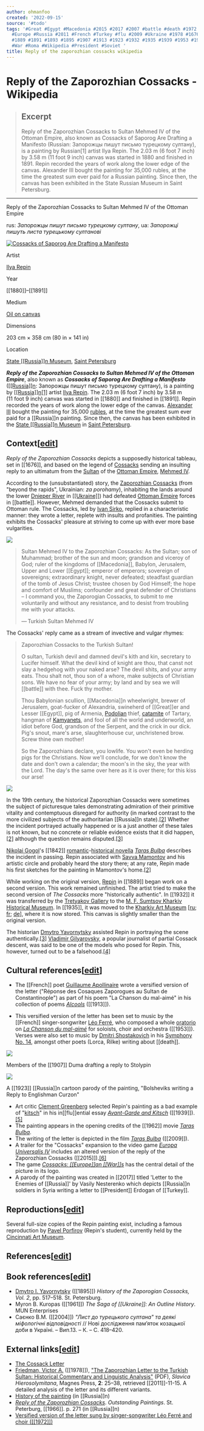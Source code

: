 ```yaml
---
author: ohmanfoo
created: '2022-09-15'
source: '#todo'
tags: '#Great #Egypt #Macedonia #2015 #2017 #2007 #battle #death #1972 #history #2004
  #Europe #Russia #2011 #French #Turkey #flu #2009 #Ukraine #1978 #1676 #1842 #1880
  #1889 #1891 #1893 #1895 #1907 #1913 #1923 #1932 #1935 #1939 #1953 #1961 #1962 #1966
  #War #Roma #Wikipedia #President #Soviet '
title: Reply of the zaporozhian cossacks wikipedia
---
```


# Reply of the Zaporozhian Cossacks - Wikipedia

> ## Excerpt
> Reply of the Zaporozhian Cossacks to Sultan Mehmed IV of the Ottoman Empire, also known as Cossacks of Saporog Are Drafting a Manifesto (Russian: Запорожцы пишут письмо турецкому султану), is a painting by Russian[1] artist Ilya Repin. The 2.03 m (6 foot 7 inch) by 3.58 m (11 foot 9 inch) canvas was started in 1880 and finished in 1891.  Repin recorded the years of work along the lower edge of the canvas. Alexander III bought the painting for 35,000 rubles, at the time the greatest sum ever paid for a Russian painting.  Since then, the canvas has been exhibited in the State Russian Museum in Saint Petersburg.

---
Reply of the Zaporozhian Cossacks to Sultan Mehmed IV of the Ottoman Empire

rus: _Запорожцы пишут письмо турецкому султану_, ua: _Запорожці пишуть листа турецькому султанові_

[![Cossacks of Saporog Are Drafting a Manifesto](https://upload.wikimedia.org/wikipedia/commons/thumb/7/79/Ilja_Jefimowitsch_Repin_-_Reply_of_the_Zaporozhian_Cossacks_-_Yorck.jpg/350px-Ilja_Jefimowitsch_Repin_-_Reply_of_the_Zaporozhian_Cossacks_-_Yorck.jpg)](https://en.wikipedia.org/wiki/File:Ilja_Jefimowitsch_Repin_-_Reply_of_the_Zaporozhian_Cossacks_-_Yorck.jpg "Cossacks of Saporog Are Drafting a Manifesto")

Artist

[Ilya Repin](https://en.wikipedia.org/wiki/Ilya_Repin "Ilya Repin")

Year

[[1880]]–[[1891]]

Medium

[Oil on canvas](https://en.wikipedia.org/wiki/Oil_painting "Oil painting")

Dimensions

203 cm × 358 cm (80 in × 141 in)

Location

[State [[Russia]]n Museum](https://en.wikipedia.org/wiki/State_[[Russia]]n_Museum "State [[Russia]]n Museum"), [Saint Petersburg](https://en.wikipedia.org/wiki/Saint_Petersburg "Saint Petersburg")

_**Reply of the Zaporozhian Cossacks to Sultan Mehmed IV of the Ottoman Empire**_, also known as _**Cossacks of Saporog Are Drafting a Manifesto**_ ([[[Russia]]n](https://en.wikipedia.org/wiki/[[Russia]]n_language "[[Russia]]n language"): Запорожцы пишут письмо турецкому султану), is a painting by [[[Russia]]n](https://en.wikipedia.org/wiki/[[Russia]]ns "[[Russia]]ns")[\[1\]](https://en.wikipedia.org/wiki/Reply_of_the_Zaporozhian_Cossacks#cite_note-1) artist [Ilya Repin](https://en.wikipedia.org/wiki/Ilya_Repin "Ilya Repin"). The 2.03 m (6 foot 7 inch) by 3.58 m (11 foot 9 inch) canvas was started in [[1880]] and finished in [[1891]]. Repin recorded the years of work along the lower edge of the canvas. [Alexander III](https://en.wikipedia.org/wiki/Alexander_III_of_[[Russia]] "Alexander III of [[Russia]]") bought the painting for 35,000 [rubles](https://en.wikipedia.org/wiki/[[Russia]]n_ruble "[[Russia]]n ruble"), at the time the greatest sum ever paid for a [[Russia]]n painting. Since then, the canvas has been exhibited in the [State [[Russia]]n Museum](https://en.wikipedia.org/wiki/State_[[Russia]]n_Museum "State [[Russia]]n Museum") in [Saint Petersburg](https://en.wikipedia.org/wiki/Saint_Petersburg "Saint Petersburg").

## Context\[[edit](https://en.wikipedia.org/w/index.php?title=Reply_of_the_Zaporozhian_Cossacks&action=edit&section=1 "Edit section: Context")\]

_Reply of the Zaporozhian Cossacks_ depicts a supposedly historical tableau, set in [[1676]], and based on the legend of [Cossacks](https://en.wikipedia.org/wiki/Cossack "Cossack") sending an insulting reply to an ultimatum from the [Sultan](https://en.wikipedia.org/wiki/Sultan "Sultan") of the [Ottoman Empire](https://en.wikipedia.org/wiki/Ottoman_Empire "Ottoman Empire"), [Mehmed IV](https://en.wikipedia.org/wiki/Mehmed_IV "Mehmed IV").

According to the (unsubstantiated) story, the [Zaporozhian Cossacks](https://en.wikipedia.org/wiki/Zaporozhian_Cossacks "Zaporozhian Cossacks") (from "beyond the rapids", Ukrainian: _za porohamy_), inhabiting the lands around the lower [Dnieper River](https://en.wikipedia.org/wiki/Dnieper_River "Dnieper River") in [[[Ukraine]]](https://en.wikipedia.org/wiki/[[Ukraine]] "[[Ukraine]]")) had defeated [Ottoman Empire](https://en.wikipedia.org/wiki/Ottoman_Empire "Ottoman Empire") forces in [[battle]]. However, Mehmed demanded that the Cossacks submit to Ottoman rule. The Cossacks, led by [Ivan Sirko](https://en.wikipedia.org/wiki/Ivan_Sirko "Ivan Sirko"), replied in a characteristic manner: they wrote a letter, replete with insults and profanities. The painting exhibits the Cossacks' pleasure at striving to come up with ever more base vulgarities.

[![](https://upload.wikimedia.org/wikipedia/commons/thumb/9/9a/Sultan_Mehmed_IV_%282%29.jpg/170px-Sultan_Mehmed_IV_%282%29.jpg)](https://en.wikipedia.org/wiki/File:Sultan_Mehmed_IV_(2).jpg)

> Sultan Mehmed IV to the Zaporozhian Cossacks: As the Sultan; son of Muhammad; brother of the sun and moon; grandson and viceroy of God; ruler of the kingdoms of [[Macedonia]], Babylon, Jerusalem, Upper and Lower [[Egypt]]; emperor of emperors; sovereign of sovereigns; extraordinary knight, never defeated; steadfast guardian of the tomb of Jesus Christ; trustee chosen by God Himself; the hope and comfort of Muslims; confounder and great defender of Christians – I command you, the Zaporogian Cossacks, to submit to me voluntarily and without any resistance, and to desist from troubling me with your attacks.
> 
> — Turkish Sultan Mehmed IV

The Cossacks' reply came as a stream of invective and vulgar rhymes:

> Zaporozhian Cossacks to the Turkish Sultan!
> 
> O sultan, Turkish devil and damned devil's kith and kin, secretary to Lucifer himself. What the devil kind of knight are thou, that canst not slay a hedgehog with your naked arse? The devil shits, and your army eats. Thou shalt not, thou son of a whore, make subjects of Christian sons. We have no fear of your army; by land and by sea we will [[battle]] with thee. Fuck thy mother.
> 
> Thou Babylonian scullion, [[Macedonia]]n wheelwright, brewer of Jerusalem, goat-fucker of Alexandria, swineherd of [[Great]]er and Lesser [[Egypt]], pig of Armenia, [Podolian](https://en.wikipedia.org/wiki/Podolia "Podolia") thief, [catamite](https://en.wikipedia.org/wiki/Catamite "Catamite") of Tartary, hangman of [Kamyanets](https://en.wikipedia.org/wiki/Kamenets-Podolsky "Kamenets-Podolsky"), and fool of all the world and underworld, an idiot before God, grandson of the Serpent, and the crick in our dick. Pig's snout, mare's arse, slaughterhouse cur, unchristened brow. Screw thine own mother!
> 
> So the Zaporozhians declare, you lowlife. You won't even be herding pigs for the Christians. Now we'll conclude, for we don't know the date and don't own a calendar; the moon's in the sky, the year with the Lord. The day's the same over here as it is over there; for this kiss our arse!

[![](https://upload.wikimedia.org/wikipedia/commons/thumb/b/b2/Reply_of_the_Zaporozhian_Cossacks_%28sketch%2C_[[1893]]%2C_Kharkiv%29.jpg/250px-Reply_of_the_Zaporozhian_Cossacks_%28sketch%2C_[[1893]]%2C_Kharkiv%29.jpg)](https://en.wikipedia.org/wiki/File:Reply_of_the_Zaporozhian_Cossacks_(sketch,_[[1893]],_Kharkiv).jpg)

In the 19th century, the historical Zaporozhian Cossacks were sometimes the subject of picturesque tales demonstrating admiration of their primitive vitality and contemptuous disregard for authority (in marked contrast to the more civilized subjects of the authoritarian [[Russia]]n state).[\[2\]](https://en.wikipedia.org/wiki/Reply_of_the_Zaporozhian_Cossacks#cite_note-Lang-2) Whether the incident portrayed actually happened or is a just another of these tales is not known, but no concrete or reliable evidence exists that it did happen,[\[2\]](https://en.wikipedia.org/wiki/Reply_of_the_Zaporozhian_Cossacks#cite_note-Lang-2) although the question remains disputed.[\[3\]](https://en.wikipedia.org/wiki/Reply_of_the_Zaporozhian_Cossacks#cite_note-Infoukes-3)

[Nikolai Gogol](https://en.wikipedia.org/wiki/Nikolai_Gogol "Nikolai Gogol")'s [[1842]] [romantic](https://en.wikipedia.org/wiki/[[Roma]]ntic_nationalism "[[Roma]]ntic nationalism")\-[historical novella](https://en.wikipedia.org/wiki/Historical_fiction "Historical fiction") _[Taras Bulba](https://en.wikipedia.org/wiki/Taras_Bulba "Taras Bulba")_ describes the incident in passing. Repin associated with [Savva Mamontov](https://en.wikipedia.org/wiki/Savva_Mamontov "Savva Mamontov") and his artistic circle and probably heard the story there; at any rate, Repin made his first sketches for the painting in Mamontov's home.[\[2\]](https://en.wikipedia.org/wiki/Reply_of_the_Zaporozhian_Cossacks#cite_note-Lang-2)

While working on the original version, [Repin](https://en.wikipedia.org/wiki/Ilya_Repin "Ilya Repin") in [[1889]] began work on a second version. This work remained unfinished. The artist tried to make the second version of _The Cossacks_ more "historically authentic". In [[1932]] it was transferred by the [Tretyakov Gallery](https://en.wikipedia.org/wiki/Tretyakov_Gallery "Tretyakov Gallery") to the [M. F. Sumtsov Kharkiv Historical Museum](https://en.wikipedia.org/wiki/M._F._Sumtsov_Kharkiv_Historical_Museum "M. F. Sumtsov Kharkiv Historical Museum"). In [[1935]], it was moved to the [Kharkiv Art Museum](https://en.wikipedia.org/w/index.php?title=Kharkiv_Art_Museum&action=edit&redlink=1 "Kharkiv Art Museum (page does not exist)") \[[ru](https://ru.wikipedia.org/wiki/%D0%A5%D0%B0%D1%80%D1%8C%D0%BA%D0%BE%D0%B2%D1%81%D0%BA%D0%B8%D0%B9_%D1%85%D1%83%D0%B4%D0%BE%D0%B6%D0%B5%D1%81%D1%82%D0%B2%D0%B5%D0%BD%D0%BD%D1%8B%D0%B9_%D0%BC%D1%83%D0%B7%D0%B5%D0%B9 "ru:Харьковский художественный музей"); [fr](https://fr.wikipedia.org/wiki/Mus%C3%A9e_d%27art_de_Kharkov "fr:Musée d'art de Kharkov"); [de](https://de.wikipedia.org/wiki/Kunstmuseum_Charkiw "de:Kunstmuseum Charkiw")\], where it is now stored. This canvas is slightly smaller than the original version.

The historian [Dmytro Yavornytsky](https://en.wikipedia.org/wiki/Dmytro_Yavornytsky "Dmytro Yavornytsky") assisted Repin in portraying the scene authentically.[\[3\]](https://en.wikipedia.org/wiki/Reply_of_the_Zaporozhian_Cossacks#cite_note-Infoukes-3) [Vladimir Gilyarovsky](https://en.wikipedia.org/wiki/Vladimir_Gilyarovsky "Vladimir Gilyarovsky"), a popular journalist of partial Cossack descent, was said to be one of the models who posed for Repin. This, however, turned out to be a falsehood.[\[4\]](https://en.wikipedia.org/wiki/Reply_of_the_Zaporozhian_Cossacks#cite_note-4)

## Cultural references\[[edit](https://en.wikipedia.org/w/index.php?title=Reply_of_the_Zaporozhian_Cossacks&action=edit&section=2 "Edit section: Cultural references")\]

-   The [[French]] poet [Guillaume Apollinaire](https://en.wikipedia.org/wiki/Guillaume_Apollinaire "Guillaume Apollinaire") wrote a versified version of the letter ("Réponse des Cosaques Zaporogues au Sultan de Constantinople") as part of his poem "La Chanson du mal-aimé" in his collection of poems _[Alcools](https://en.wikipedia.org/wiki/Alcools "Alcools")_ ([[1913]]).

-   This versified version of the letter has been set to music by the [[French]] singer-songwriter [Léo Ferré](https://en.wikipedia.org/wiki/L%C3%A9o_Ferr%C3%A9 "Léo Ferré"), who composed a whole [oratorio](https://en.wikipedia.org/wiki/Oratorio "Oratorio") on _[La Chanson du mal-aimé](https://en.wikipedia.org/wiki/La_Chanson_du_mal-aim%C3%A9 "La Chanson du mal-aimé")_ for soloists, choir and orchestra ([[1953]]). Verses were also set to music by [Dmitri Shostakovich](https://en.wikipedia.org/wiki/Dmitri_Shostakovich "Dmitri Shostakovich") in his [Symphony No. 14](https://en.wikipedia.org/wiki/Symphony_No._14_(Shostakovich) "Symphony No. 14 (Shostakovich)"), amongst other poets (Lorca, Rilke) writing about [[death]].

[![](https://upload.wikimedia.org/wikipedia/commons/thumb/5/56/Members_of_Duma_are_drafting_a_reply_to_Stolypin.jpeg/250px-Members_of_Duma_are_drafting_a_reply_to_Stolypin.jpeg)](https://en.wikipedia.org/wiki/File:Members_of_Duma_are_drafting_a_reply_to_Stolypin.jpeg)

Members of the [[1907]] Duma drafting a reply to Stolypin

[![](https://upload.wikimedia.org/wikipedia/commons/thumb/8/8e/[[Soviet]]_leaders_write_the_letter_of_defiance_to_George_Curzon.jpg/250px-[[Soviet]]_leaders_write_the_letter_of_defiance_to_George_Curzon.jpg)](https://en.wikipedia.org/wiki/File:[[Soviet]]_leaders_write_the_letter_of_defiance_to_George_Curzon.jpg)

A [[1923]] [[Russia]]n cartoon parody of the painting, "Bolsheviks writing a Reply to Englishman Curzon"

-   Art critic [Clement Greenberg](https://en.wikipedia.org/wiki/Clement_Greenberg "Clement Greenberg") selected Repin's painting as a bad example of "[kitsch](https://en.wikipedia.org/wiki/Kitsch "Kitsch")" in his in[[flu]]ential essay _[Avant-Garde and Kitsch](https://en.wikipedia.org/wiki/Avant-Garde_and_Kitsch "Avant-Garde and Kitsch")_ ([[1939]]).[\[5\]](https://en.wikipedia.org/wiki/Reply_of_the_Zaporozhian_Cossacks#cite_note-5)
-   The painting appears in the opening credits of the [[1962]] movie _[Taras Bulba](https://en.wikipedia.org/wiki/Taras_Bulba_([[1962]]_film) "Taras Bulba ([[1962]] film)")_.
-   The writing of the letter is depicted in the film _[Taras Bulba](https://en.wikipedia.org/wiki/Taras_Bulba_([[2009]]_film) "Taras Bulba ([[2009]] film)")_ ([[2009]]).
-   A trailer for the "Cossacks" expansion to the video game _[Europa Universalis IV](https://en.wikipedia.org/wiki/Europa_Universalis_IV "Europa Universalis IV")_ includes an altered version of the reply of the Zaporozhian Cossacks ([[2015]]).[\[6\]](https://en.wikipedia.org/wiki/Reply_of_the_Zaporozhian_Cossacks#cite_note-6)
-   The game _[Cossacks: [[Europe]]an [[War]]s](https://en.wikipedia.org/wiki/Cossacks:_[[Europe]]an_[[War]]s "Cossacks: [[Europe]]an [[War]]s")_ has the central detail of the picture in its logo.
-   A parody of the painting was created in [[2017]] titled 'Letter to the Enemies of [[Russia]]' by Vasily Nesterenko which depicts [[Russia]]n soldiers in Syria writing a letter to [[President]] Erdogan of [[Turkey]].

## Reproductions\[[edit](https://en.wikipedia.org/w/index.php?title=Reply_of_the_Zaporozhian_Cossacks&action=edit&section=3 "Edit section: Reproductions")\]

Several full-size copies of the Repin painting exist, including a famous reproduction by [Pavel Porfirov](https://en.wikipedia.org/w/index.php?title=Pavel_Porfirov&action=edit&redlink=1 "Pavel Porfirov (page does not exist)") (Repin's student), currently held by the [Cincinnati Art Museum](https://en.wikipedia.org/wiki/Cincinnati_Art_Museum "Cincinnati Art Museum").

## References\[[edit](https://en.wikipedia.org/w/index.php?title=Reply_of_the_Zaporozhian_Cossacks&action=edit&section=4 "Edit section: References")\]

## Book references\[[edit](https://en.wikipedia.org/w/index.php?title=Reply_of_the_Zaporozhian_Cossacks&action=edit&section=5 "Edit section: Book references")\]

-   [Dmytro I. Yavornytsky](https://en.wikipedia.org/wiki/Dmytro_Yavornytsky "Dmytro Yavornytsky") ([[1895]]) _History of the Zaporogian Cossacks, Vol. 2_, pp. 517–518. St. Petersburg.
-   Myron B. Kuropas ([[1961]]) _The Saga of [[Ukraine]]: An Outline History_. MUN Enterprises
-   Саєнко В.М. ([[2004]]) _"Лист до турецького султана" та деякі міфологічні відповідності_ // Нові дослідження пам’яток козацької доби в Україні. – Вип.13. – К. – С. 418–420.

## External links\[[edit](https://en.wikipedia.org/w/index.php?title=Reply_of_the_Zaporozhian_Cossacks&action=edit&section=6 "Edit section: External links")\]

-   [The Cossack Letter](http://www.infoukes.com/[[history]]/cossack_letter/)
-   [Friedman, Victor A.](https://en.wikipedia.org/wiki/Victor_Friedman "Victor Friedman") ([[1978]]), ["The Zaporozhian Letter to the Turkish Sultan: Historical Commentary and Linguistic Analysis"](http://home.uchicago.edu/~vfriedm/Articles/015Friedman78.pdf) (PDF), _Slavica Hierosolymitana_, Magnes Press, **2**: 25–38, retrieved [[2011]]-11-15. A detailed analysis of the letter and its different variants.
-   [History of the painting](http://bubelo.in.ua/essay/cossacks/) (in [[Russia]]n)
-   [_Reply of the Zaporozhian Cossacks_](https://web.archive.org/web/[[2007]]0708083850/http://culture.mincult.ru/formp.asp?ID=60&full). _Outstanding Paintings_. St. Peterburg, [[1966]]. p. 271 (in [[Russia]]n)
-   [Versified version of the letter sung by singer-songwriter Léo Ferré and choir ([[1972]])](https://www.youtube.com/watch?v=Gy9feM9gMOM)